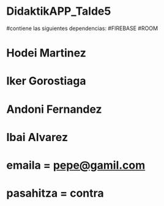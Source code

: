 # DidaktikAPP_Talde5
#contiene las siguientes dependencias:
    #FIREBASE
    #ROOM

# Hodei Martinez
# Iker Gorostiaga
# Andoni Fernandez
# Ibai Alvarez

# emaila = pepe@gamil.com
# pasahitza = contra
